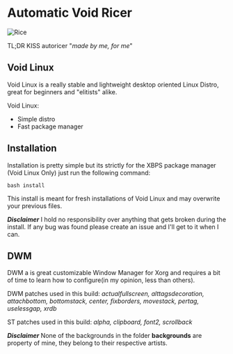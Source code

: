 # Automatic Void Ricer

![Rice](https://github.com/dconixDev/voidrice/blob/main/config/.otherfiles/Rice.png?raw=true)

TL;DR KISS autoricer "*made by me, for me*"

## Void Linux

Void Linux is a really stable and lightweight desktop oriented Linux Distro, great for beginners and "elitists" alike.

Void Linux:
* Simple distro
* Fast package manager

## Installation

Installation is pretty simple but its strictly for the XBPS package manager (Void Linux Only) just run the following command:

`bash install`

This install is meant for fresh installations of Void Linux and may overwrite your previous files.

***Disclaimer*** I hold no responsibility over anything that gets broken during the install. If any bug was found please create an issue and I'll get to it when I can.

## DWM

DWM a is great customizable Window Manager for Xorg and requires a bit of time to learn how to configure(in my opinion, less than others).

DWM patches used in this build: *actualfullscreen, alttagsdecoration, attachbottom, bottomstack, center, fixborders, movestack, pertag, uselessgap, xrdb*

ST patches used in this build: *alpha, clipboard, font2, scrollback*

***Disclaimer*** None of the backgrounds in the folder **backgrounds** are property of mine, they belong to their respective artists.

